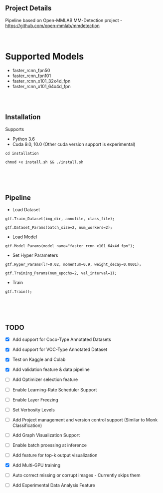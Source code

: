 ## Project Details
Pipeline based on Open-MMLAB MM-Detection project - https://github.com/open-mmlab/mmdetection
<br />
<br />
<br />

# Supported Models
  - faster_rcnn_fpn50
  - faster_rcnn_fpn101
  - faster_rcnn_x101_32x4d_fpn
  - faster_rcnn_x101_64x4d_fpn
   

<br />
<br />


## Installation

Supports 
- Python 3.6
- Cuda 9.0, 10.0 (Other cuda version support is experimental)
    
`cd installation`

`chmod +x install.sh && ./install.sh`

<br />
<br />
<br />


## Pipeline

- Load Dataset

`gtf.Train_Dataset(img_dir, annofile, class_file);`

`gtf.Dataset_Params(batch_size=2, num_workers=2);`

- Load Model

`gtf.Model_Params(model_name="faster_rcnn_x101_64x4d_fpn");`

- Set Hyper Parameters

`gtf.Hyper_Params(lr=0.02, momentum=0.9, weight_decay=0.0001);`

`gtf.Training_Params(num_epochs=2, val_interval=1);`

- Train

`gtf.Train();`



<br />
<br />
<br />

## TODO

- [x] Add support for Coco-Type Annotated Datasets
- [x] Add support for VOC-Type Annotated Dataset
- [x] Test on Kaggle and Colab 
- [x] Add validation feature & data pipeline
- [ ] Add Optimizer selection feature
- [ ] Enable Learning-Rate Scheduler Support
- [ ] Enable Layer Freezing
- [ ] Set Verbosity Levels
- [ ] Add Project management and version control support (Similar to Monk Classification)
- [ ] Add Graph Visualization Support
- [ ] Enable batch proessing at inference
- [ ] Add feature for top-k output visualization
- [x] Add Multi-GPU training
- [ ] Auto correct missing or corrupt images - Currently skips them
- [ ] Add Experimental Data Analysis Feature


<br />
<br />
<br />
